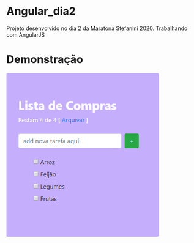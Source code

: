 # Angular_dia2
Projeto desenvolvido no dia 2 da Maratona Stefanini 2020.
Trabalhando com AngularJS


# Demonstração
![Angular_dia2](https://github.com/MariaMuniz/Angular_dia2/blob/master/tarefa1.png)

